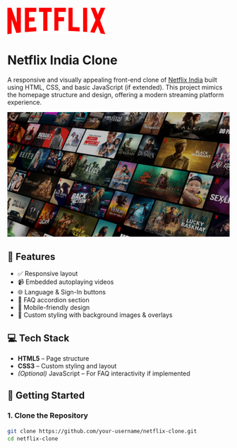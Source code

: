 ![Home](assets/images/logo.svg)
# Netflix India Clone

A responsive and visually appealing front-end clone of [Netflix India](https://www.netflix.com/in/) built using HTML, CSS, and basic JavaScript (if extended). This project mimics the homepage structure and design, offering a modern streaming platform experience.

![Home](assets/images/bg.jpg)

## 🌟 Features

- ✅ Responsive layout
- 📹 Embedded autoplaying videos
- 🌐 Language & Sign-In buttons
- 🔎 FAQ accordion section
- 📱 Mobile-friendly design
- 🎨 Custom styling with background images & overlays


## 💻 Tech Stack

- **HTML5** – Page structure
- **CSS3** – Custom styling and layout
- *(Optional)* JavaScript – For FAQ interactivity if implemented



## 🚀 Getting Started

### 1. Clone the Repository
```bash
git clone https://github.com/your-username/netflix-clone.git
cd netflix-clone
```
